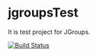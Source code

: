 # jgroupsTest
It is test project for JGroups.

[![Build Status](https://travis-ci.org/wzhonggo/jgroupsTest.svg?branch=master)](https://travis-ci.org/wzhonggo/jgroupsTest)
